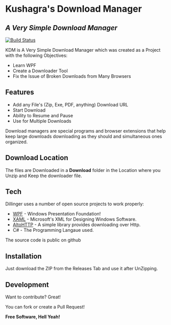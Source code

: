 # Kushagra's Download Manager
## _A Very Simple Download Manager_

[![Build Status](https://travis-ci.org/joemccann/dillinger.svg?branch=master)](https://github.com/kushagra10025/Very-Simple-Download-Manager.git)

KDM is A Very Simple Download Manager which was created as a Project with the following Objectives:
- Learn WPF
- Create a Downloader Tool
- Fix the Issue of Broken Downloads from Many Browsers

## Features

- Add any File's (Zip, Exe, PDF, anything) Download URL
- Start Download
- Ability to Resume and Pause
- Use for Multiple Downloads

Download managers are special programs and browser extensions that help
keep large downloads downloading as they should and simultaneous ones organized.

## Download Location

The files are Downloaded in a **Download** folder in the Location where you Unzip and Keep the downloader file.

## Tech

Dillinger uses a number of open source projects to work properly:

- [WPF](https://en.wikipedia.org/wiki/Windows_Presentation_Foundation) - Windows Presentation Foundation!
- [XAML](https://wpf-tutorial.com/xaml/what-is-xaml/) - Microsoft's XML for Designing Windows Software.
- [AltoHTTP](https://github.com/aalitor/AltoHttp) - A simple library provides downloading over Http.
- C# - The Programming Langaue used.

The source code is public on github

## Installation

Just download the ZIP from the Releases Tab and use it after UnZipping.

## Development

Want to contribute? Great!

You can fork or create a Pull Request!

**Free Software, Hell Yeah!**
